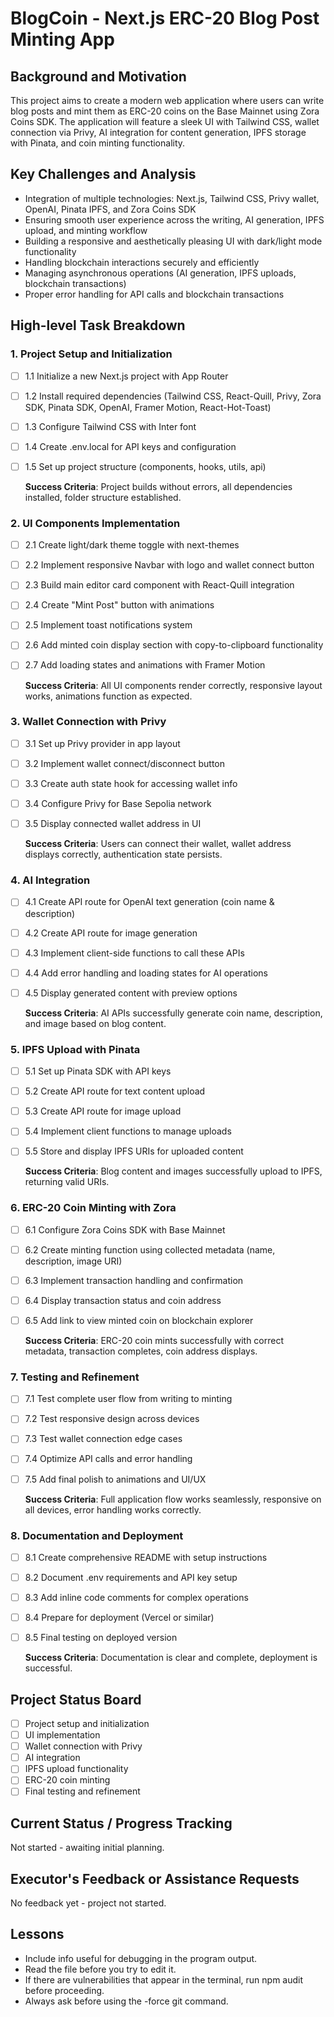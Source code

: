 # BlogCoin - Next.js ERC-20 Blog Post Minting App

## Background and Motivation
This project aims to create a modern web application where users can write blog posts and mint them as ERC-20 coins on the Base Mainnet using Zora Coins SDK. The application will feature a sleek UI with Tailwind CSS, wallet connection via Privy, AI integration for content generation, IPFS storage with Pinata, and coin minting functionality.

## Key Challenges and Analysis
- Integration of multiple technologies: Next.js, Tailwind CSS, Privy wallet, OpenAI, Pinata IPFS, and Zora Coins SDK
- Ensuring smooth user experience across the writing, AI generation, IPFS upload, and minting workflow
- Building a responsive and aesthetically pleasing UI with dark/light mode functionality
- Handling blockchain interactions securely and efficiently
- Managing asynchronous operations (AI generation, IPFS uploads, blockchain transactions)
- Proper error handling for API calls and blockchain transactions

## High-level Task Breakdown

### 1. Project Setup and Initialization
- [ ] 1.1 Initialize a new Next.js project with App Router
- [ ] 1.2 Install required dependencies (Tailwind CSS, React-Quill, Privy, Zora SDK, Pinata SDK, OpenAI, Framer Motion, React-Hot-Toast)
- [ ] 1.3 Configure Tailwind CSS with Inter font
- [ ] 1.4 Create .env.local for API keys and configuration
- [ ] 1.5 Set up project structure (components, hooks, utils, api)
   
   **Success Criteria**: Project builds without errors, all dependencies installed, folder structure established.

### 2. UI Components Implementation
- [ ] 2.1 Create light/dark theme toggle with next-themes
- [ ] 2.2 Implement responsive Navbar with logo and wallet connect button
- [ ] 2.3 Build main editor card component with React-Quill integration
- [ ] 2.4 Create "Mint Post" button with animations
- [ ] 2.5 Implement toast notifications system
- [ ] 2.6 Add minted coin display section with copy-to-clipboard functionality
- [ ] 2.7 Add loading states and animations with Framer Motion

   **Success Criteria**: All UI components render correctly, responsive layout works, animations function as expected.

### 3. Wallet Connection with Privy
- [ ] 3.1 Set up Privy provider in app layout
- [ ] 3.2 Implement wallet connect/disconnect button
- [ ] 3.3 Create auth state hook for accessing wallet info
- [ ] 3.4 Configure Privy for Base Sepolia network
- [ ] 3.5 Display connected wallet address in UI

   **Success Criteria**: Users can connect their wallet, wallet address displays correctly, authentication state persists.

### 4. AI Integration
- [ ] 4.1 Create API route for OpenAI text generation (coin name & description)
- [ ] 4.2 Create API route for image generation
- [ ] 4.3 Implement client-side functions to call these APIs
- [ ] 4.4 Add error handling and loading states for AI operations
- [ ] 4.5 Display generated content with preview options

   **Success Criteria**: AI APIs successfully generate coin name, description, and image based on blog content.

### 5. IPFS Upload with Pinata
- [ ] 5.1 Set up Pinata SDK with API keys
- [ ] 5.2 Create API route for text content upload
- [ ] 5.3 Create API route for image upload
- [ ] 5.4 Implement client functions to manage uploads
- [ ] 5.5 Store and display IPFS URIs for uploaded content

   **Success Criteria**: Blog content and images successfully upload to IPFS, returning valid URIs.

### 6. ERC-20 Coin Minting with Zora
- [ ] 6.1 Configure Zora Coins SDK with Base Mainnet
- [ ] 6.2 Create minting function using collected metadata (name, description, image URI)
- [ ] 6.3 Implement transaction handling and confirmation
- [ ] 6.4 Display transaction status and coin address
- [ ] 6.5 Add link to view minted coin on blockchain explorer

   **Success Criteria**: ERC-20 coin mints successfully with correct metadata, transaction completes, coin address displays.

### 7. Testing and Refinement
- [ ] 7.1 Test complete user flow from writing to minting
- [ ] 7.2 Test responsive design across devices
- [ ] 7.3 Test wallet connection edge cases
- [ ] 7.4 Optimize API calls and error handling
- [ ] 7.5 Add final polish to animations and UI/UX

   **Success Criteria**: Full application flow works seamlessly, responsive on all devices, error handling works correctly.

### 8. Documentation and Deployment
- [ ] 8.1 Create comprehensive README with setup instructions
- [ ] 8.2 Document .env requirements and API key setup
- [ ] 8.3 Add inline code comments for complex operations
- [ ] 8.4 Prepare for deployment (Vercel or similar)
- [ ] 8.5 Final testing on deployed version

   **Success Criteria**: Documentation is clear and complete, deployment is successful.

## Project Status Board
- [ ] Project setup and initialization
- [ ] UI implementation
- [ ] Wallet connection with Privy
- [ ] AI integration
- [ ] IPFS upload functionality
- [ ] ERC-20 coin minting
- [ ] Final testing and refinement

## Current Status / Progress Tracking
Not started - awaiting initial planning.

## Executor's Feedback or Assistance Requests
No feedback yet - project not started.

## Lessons
- Include info useful for debugging in the program output.
- Read the file before you try to edit it.
- If there are vulnerabilities that appear in the terminal, run npm audit before proceeding.
- Always ask before using the -force git command. 